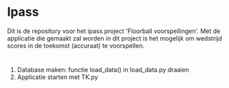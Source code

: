 # Ipass
Dit is de repository voor het ipass project 'Floorball voorspellingen'. Met de applicatie die gemaakt zal worden in dit project is het mogelijk om wedstrijd scores in de toekomst (accuraat) te voorspellen. 

#
1) Database maken: functie load_data() in load_data.py draaien
2) Applicatie starten met TK.py

